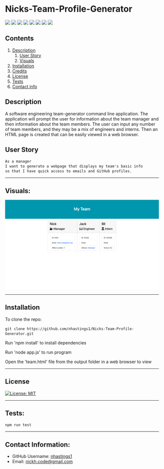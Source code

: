 # Nicks-Team-Profile-Generator


<p>
    <img src="https://img.shields.io/badge/-HTML-red" />
    <img src="https://img.shields.io/badge/-CSS-lightgrey" />
    <img src="https://img.shields.io/badge/-JavaScript-purple" />
    <img src="https://img.shields.io/badge/-Node-green" />
    <img src="https://img.shields.io/badge/-TDD-grey" />
    <img src="https://img.shields.io/badge/-OOP-blue" />
    <img src="https://img.shields.io/badge/-npm-yellow" />
    <img src="https://img.shields.io/badge/-Jest-red" />
</p>


## Contents

1. [Description](#description)
    1. [User Story](#user%20story)
    2. [Visuals](#visuals)
2. [Installation](#installation)
3. [Credits](#credits)
4. [License](#license)
5. [Tests](#tests)
6. [Contact info](#contact-information)

## Description

A software engineering team-generator command line application. The application will prompt the user for information about the team manager and then information about the team members. The user can input any number of team members, and they may be a mix of engineers and interns. Then an HTML page is created that can be easily viewed in a web browser. 

## User Story

    As a manager
    I want to generate a webpage that displays my team's basic info
    so that I have quick access to emails and GitHub profiles.

---

## Visuals:

![Screenshot of load page](./media/Team%20Generated.png)

---


## Installation

To clone the repo:
```
git clone https://github.com/nhastings1/Nicks-Team-Profile-Generator.git
``` 
Run 'npm install' to install dependencies

Run 'node app.js' to run program

Open the 'team.html' file from the output folder in a web browser to view

---
## License

[![License: MIT](https://img.shields.io/badge/License-MIT-yellow.svg)](https://opensource.org/licenses/MIT) 

---


## Tests:

    npm run test

---

## Contact Information:
* GitHub Username: [nhastings1](https://github.com/nhastings1)
* Email: nickh.code@gmail.com
